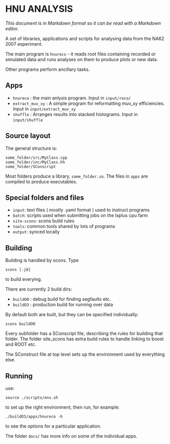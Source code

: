 HNU ANALYSIS
============

_This document is in Markdown format so it can be read with a Markdown editor._

A set of libraries, applications and scripts for analysing data from
the NA62 2007 experiment.

The main program is `hnureco` - it reads root files containing recorded 
or simulated data and runs analyses on them to produce plots or new
data.

Other programs perform ancillary tasks.

Apps
----
* `hnureco` : the main anlysis program. Input in `input/reco/`
* `extract_muv_xy` : A simple program for reformatting muv_xy efficiencies. Input in `input/extract_muv_xy`
* `shuffle` : Arranges results into stacked histograms. Input in `input/shuffle`

Source layout
-------------
The general structure is:

    some_folder/src/MyClass.cpp
    some_folder/inc/MyClass.hh
    some_folder/SConscript

Most folders produce a library, `some_folder.so`. The files in `apps`
are compiled to produce executables.

Special folders and files
---------------
- `input`: text files ( mostly .yaml format ) used to instruct programs
- `batch`: scripts used when submitting jobs on the lxplus cpu farm
- `site-scons`: scons build rules
- `tools`: common tools shared by lots of programs
- `output`: synced locally

Building
--------

Building is handled by scons. Type

    scons [-j8]

to build everying.

There are currently 2 build dirs:

* `buildO0` : debug build for finding segfaults etc.
* `buildO3` : production build for running over data

By default both are built, but they can be specified individually:

    scons buildO0

Every subfolder has a SConscript file, describing the rules for building
that folder. The folder site_scons has extra build rules to handle 
linking to boost and ROOT etc.

The SConstruct file at top level sets up the environment used by
everything else.

Running
-------

use:

    source ./scripts/env.sh

to set up the right environment, then run, for example:

    ./buildO3/apps/hnureco -h

to see the options for a particular application.

The folder `docs/` has more info on some of the individual apps.
